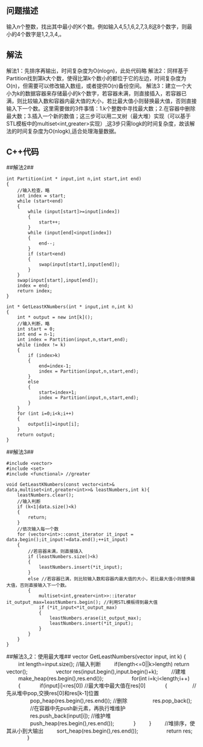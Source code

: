 ## 问题描述
输入n个整数，找出其中最小的K个数。例如输入4,5,1,6,2,7,3,8这8个数字，则最小的4个数字是1,2,3,4,。

## 解法
解法1：先排序再输出，时间复杂度为O(nlogn)，此处代码略
解法2：同样基于Partition找到第k大个数，使得比第k个数小的都位于它的左边，时间复杂度为O(n)，但需要可以修改输入数组，或者提供O(n)备份空间。
解法3：建立一个大小为k的数据容器来存储最小的k个数字，若容器未满，则直接插入，若容器已满，则比较输入数和容器内最大值的大小，若比最大值小则替换最大值，否则直接输入下一个数。这里需要做的3件事情：1.k个整数中寻找最大数；2.在容器中删除最大数；3.插入一个新的数值；这三步可以用二叉树（最大堆）实现（可以基于STL模板中的multiset<int,greater<int>>实现）,这3步只需logk的时间复杂度，故该解法的时间复杂度为O(nlogk),适合处理海量数据。

## C++代码
##解法2##
```
int Partition(int * input,int n,int start,int end)
{
	//输入检查，略
	int index = start;
	while (start<end)
	{
		while (input[start]>=input[index])
		{
			start++;
		}
		while (input[end]<input[index])
		{
			end--;
		}
		if (start<end)
		{
			swap(input[start],input[end]);
		}
	}
	swap(input[start],input[end]);
	index = end;
	return index;
}

int * GetLeastKNumbers(int * input,int n,int k)
{
	int * output = new int[k]();
	//输入判断，略
	int start = 0;
	int end = n-1;
	int index = Partition(input,n,start,end);
	while (index != k)
	{
		if (index>k)
		{
			end=index-1;
			index = Partition(input,n,start,end);
		}
		else
		{
			start=index+1;
			index = Partition(input,n,start,end);
		}
	}
	for (int i=0;i<k;i++)
	{
		output[i]=input[i];
	}
	return output;
}
```

##解法3##
```
#include <vector>
#include <set>
#include <functional> //greater

void GetLeastKNumbers(const vector<int>& data,multiset<int,greater<int>>& leastNumbers,int k){
	leastNumbers.clear();
	//输入判断
	if (k<1|data.size()<k)
	{
		return;
	}
	//依次输入每一个数
	for (vector<int>::const_iterator it_input = data.begin();it_input!=data.end();++it_input)
	{
		//若容器未满，则直接插入
		if (leastNumbers.size()<k)
		{
			leastNumbers.insert(*it_input);
		}
		else //若容器已满，则比较输入数和容器内最大值的大小，若比最大值小则替换最大值，否则直接输入下一个数。
		{
			multiset<int,greater<int>>::iterator it_output_max=leastNumbers.begin(); //利用STL模板得到最大值
			if (*it_input<*it_output_max)
			{
				leastNumbers.erase(it_output_max);
				leastNumbers.insert(*it_input);
			}
		}
	}
}
```
##解法3_2：使用最大堆##
vector<int> GetLeastNumbers(vector<int> input, int k) { 
        int length=input.size();
		//输入判断
        if(length<=0||k>length) 
			return vector<int>();
         
        vector<int> res(input.begin(),input.begin()+k);
        //建堆
        make_heap(res.begin(),res.end());
         
        for(int i=k;i<length;i++)
        {
            if(input[i]<res[0]) //最大堆中最大值在res[0]
            {
                //先从堆中pop,交换res[0]和res[k-1]位置
                pop_heap(res.begin(),res.end());
				//删除
                res.pop_back();
                //在容器中先push新元素，再执行堆维护
                res.push_back(input[i]);
				//维护堆
                push_heap(res.begin(),res.end());
            }
        }
        //堆排序，使其从小到大输出
        sort_heap(res.begin(),res.end());
         
        return res;
         
    }

